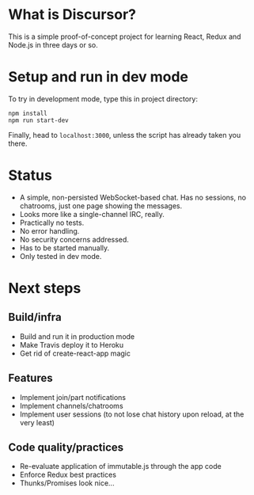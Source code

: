 # What is Discursor?

This is a simple proof-of-concept project for learning React, Redux and Node.js in three days or so.

# Setup and run in dev mode 

To try in development mode, type this in project directory:

```
npm install
npm run start-dev
```

Finally, head to `localhost:3000`, unless the script has already taken you there.

# Status

* A simple, non-persisted WebSocket-based chat. Has no sessions, no chatrooms, just one page showing the messages.
* Looks more like a single-channel IRC, really.
* Practically no tests.
* No error handling.
* No security concerns addressed.
* Has to be started manually.
* Only tested in dev mode.

# Next steps

## Build/infra
 * Build and run it in production mode
 * Make Travis deploy it to Heroku
 * Get rid of create-react-app magic

## Features
 * Implement join/part notifications
 * Implement channels/chatrooms
 * Implement user sessions (to not lose chat history upon reload, at the very least)

## Code quality/practices
 * Re-evaluate application of immutable.js through the app code
 * Enforce Redux best practices
 * Thunks/Promises look nice...
